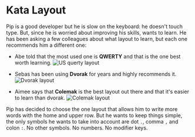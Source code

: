 Kata Layout
===========

Pip is a good developer but he is slow on the keyboard: he doesn't touch type.
But, since he is worried about improving his skills, wants to learn. He has
been asking a few colleagues about what layout to learn, but each one
recommends him a different one:

- Abe told that the most used one is **QWERTY** and that is the one best worth
  learning.
  ![US querty layout](http://upload.wikimedia.org/wikipedia/en/thumb/5/51/KB_United_States-NoAltGr.svg/420px-KB_United_States-NoAltGr.svg.png "US querty layout")

- Sebas has been using **Dvorak** for years and highly recommends it.
  ![Dvorak layout](http://upload.wikimedia.org/wikipedia/commons/thumb/2/25/KB_United_States_Dvorak.svg/420px-KB_United_States_Dvorak.svg.png "Dvorak layout")

- Aimee says that **Colemak** is the best layout out there and that it's easier
  to learn than dvorak.
  ![Colemak layout](http://upload.wikimedia.org/wikipedia/commons/thumb/8/84/KB_US-Colemak.svg/420px-KB_US-Colemak.svg.png "Colemak layout")

Pip has decided to choose the one layout that allows him to write more words
with the home and upper row. But he wants to keep things simple, the only
symbols he wants to take into account are dot `.`, comma `,` and colon
`:`. No other symbols. No numbers. No modifier keys.
